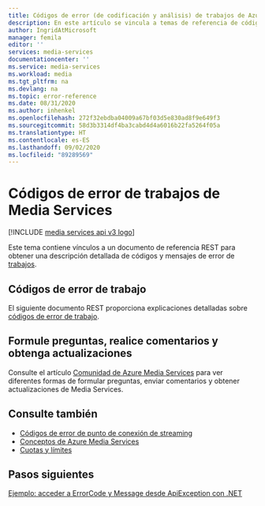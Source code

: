 ```yaml
---
title: Códigos de error (de codificación y análisis) de trabajos de Azure Media Services | Microsoft Docs
description: En este artículo se vincula a temas de referencia de códigos de error de trabajos y proporciona vínculos útiles a temas relacionados.
author: IngridAtMicrosoft
manager: femila
editor: ''
services: media-services
documentationcenter: ''
ms.service: media-services
ms.workload: media
ms.tgt_pltfrm: na
ms.devlang: na
ms.topic: error-reference
ms.date: 08/31/2020
ms.author: inhenkel
ms.openlocfilehash: 272f32ebdba04009a67bf03d5e830ad8f9e649f3
ms.sourcegitcommit: 58d3b3314df4ba3cabd4d4a6016b22fa5264f05a
ms.translationtype: HT
ms.contentlocale: es-ES
ms.lasthandoff: 09/02/2020
ms.locfileid: "89289569"
---
```

# <a name="media-services-job-error-codes"></a>Códigos de error de trabajos de Media Services

[!INCLUDE [media services api v3 logo](./includes/v3-hr.md)]

Este tema contiene vínculos a un documento de referencia REST para obtener una descripción detallada de códigos y mensajes de error de [trabajos](transforms-jobs-concept.md).

## <a name="job-error-codes"></a>Códigos de error de trabajo

El siguiente documento REST proporciona explicaciones detalladas sobre [códigos de error de trabajo](/rest/api/media/jobs/get#joberrorcode).

## <a name="ask-questions-give-feedback-get-updates"></a>Formule preguntas, realice comentarios y obtenga actualizaciones

Consulte el artículo [Comunidad de Azure Media Services](media-services-community.md) para ver diferentes formas de formular preguntas, enviar comentarios y obtener actualizaciones de Media Services.

## <a name="see-also"></a>Consulte también

- [Códigos de error de punto de conexión de streaming](streaming-endpoint-error-codes.md)
- [Conceptos de Azure Media Services](concepts-overview.md)
- [Cuotas y límites](limits-quotas-constraints.md)

## <a name="next-steps"></a>Pasos siguientes

[Ejemplo: acceder a ErrorCode y Message desde ApiException con .NET](configure-connect-dotnet-howto.md#connect-to-the-net-client)
